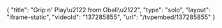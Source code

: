 {
    "title": "Grip n' Play\u2122 from  Oball\u2122",
    "type": "solo",
    "layout": "iframe-static",
    "videoId": "137285855",
    "url": "\/tvpembed\/137285855"
}